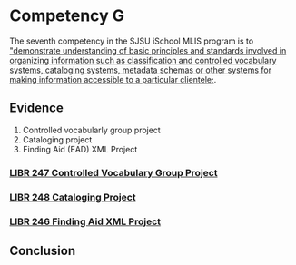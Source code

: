 # Competency G

The seventh competency in the SJSU iSchool MLIS program is to ["demonstrate understanding of basic principles and standards involved in organizing information such as classification and controlled vocabulary systems, cataloging systems, metadata schemas or other systems for making information accessible to a particular clientele;](http://ischool.sjsu.edu/current-students/courses/core-competencies).

## Evidence

1. Controlled vocabularly group project
2. Cataloging project
3. Finding Aid (EAD) XML Project

### [LIBR 247 Controlled Vocabulary Group Project]()

### [LIBR 248 Cataloging Project]()

### [LIBR 246 Finding Aid XML Project]()

## Conclusion
